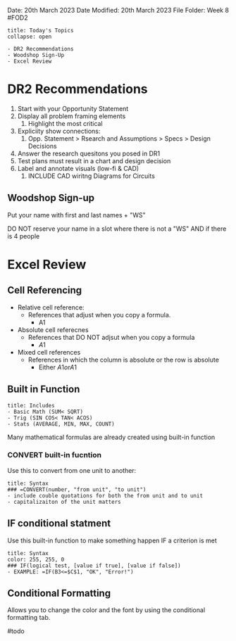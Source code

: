 Date: 20th March 2023
Date Modified: 20th March 2023
File Folder: Week 8
#FOD2  

```ad-abstract
title: Today's Topics
collapse: open

- DR2 Recommendations
- Woodshop Sign-Up
- Excel Review

```


# DR2 Recommendations

1. Start with your Opportunity Statement
2. Display all problem framing elements
	1. Highlight the most critical
3. Expliciity show connections:
	1. Opp. Statement > Rsearch and Assumptions > Specs > Design Decisions
4. Answer the research quesitons you posed in DR1
5. Test plans must result in a chart and design decision
6. Label and annotate visuals (low-fi & CAD)
	1. INCLUDE CAD wiritng Diagrams for Circuits

## Woodshop Sign-up

Put your name with first and last names + "WS"

DO NOT reserve your name in a slot where there is not a "WS" AND if there is 4 people

# Excel Review

## Cell Referencing

- Relative cell reference:
	- References that adjust when you copy a formula.
		- A1
- Absolute cell referecnes
	- References that DO NOT adjsut when you copy a formula
		- $A$1
- Mixed cell references
	- References in which the column is absolute or the row is absolute
		- Either $A1 or A$1

## Built in Function

```ad-example
title: Includes
- Basic Math (SUM< SQRT)
- Trig (SIN COS< TAN< ACOS)
- Stats (AVERAGE, MIN, MAX, COUNT)
```

Many mathematical formulas are already created using built-in function

### CONVERT built-in fucntion

Use this to convert from one unit to another:

```ad-important
title: Syntax
### =CONVERT(number, "from unit", "to unit")
- include couble quotations for both the from unit and to unit
- capitalizaiton of the unit matters
```

## IF conditional statment

Use this built-in function to make something happen IF a criterion is met

```ad-important
title: Syntax
color: 255, 255, 0
### IF(logical test, [value if true], [value if false])
- EXAMPLE: =IF(B3<=$C$1, "OK", "Error!")
```

## Conditional Formatting

Allows you to change the color and the font by using the conditional formatting tab. 

#todo 



